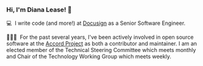 ### Hi, I'm Diana Lease! 👋 

💻&nbsp;&nbsp;I write code (and more!) at [Docusign](https://www.docusign.com/) as a Senior Software Engineer.

👩🏼‍⚖️&nbsp;&nbsp;For the past several years, I've been actively involved in open source software at the [Accord Project](https://accordproject.org/) as both a contributor and maintainer. I am an elected member of the Technical Steering Committee which meets monthly and Chair of the Technology Working Group which meets weekly.

<!--
**DianaLease/DianaLease** is a ✨ _special_ ✨ repository because its `README.md` (this file) appears on your GitHub profile.

Here are some ideas to get you started:

- 🔭 I’m currently working on ...
- 🌱 I’m currently learning ...
- 👯 I’m looking to collaborate on ...
- 🤔 I’m looking for help with ...
- 💬 Ask me about ...
- 📫 How to reach me: ...
- 😄 Pronouns: ...
- ⚡ Fun fact: ...
-->
